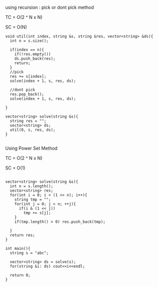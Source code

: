 using recursion : pick or dont pick method

TC = O(2 ^ N x N)

SC = O(N)

```
void util(int index, string &s, string &res, vector<string> &ds){
  int n = s.size();

  if(index == n){
    if(!res.empty())
    ds.push_back(res);
    return;
  }
  //pick
  res += s[index];
  solve(index + 1, s, res, ds);

  //dont pick
  res.pop_back();
  solve(index + 1, s, res, ds);

}

vector<string> solve(string &s){
  string res = "";
  vector<string> ds;
  util(0, s, res, ds);
}


```

Using Power Set Method

TC = O(2 ^ N x N)

SC = O(1)

```

vector<string> solve(string &s){
  int n = s.length();
  vector<string> res;
  for(int i = 0; i < (1 << n); i++){
    string tmp = "";
    for(int j = 0; j < n; ++j){
      if(i & (1 << j))
        tmp += s[j];
    }
    if(tmp.length() > 0) res.push_back(tmp);

  }
  return res;
}

```

```
int main(){
  string s = "abc";

  vector<string> ds = solve(s);
  for(string &i: ds) cout<<i<<endl;

  return 0;
}
```
